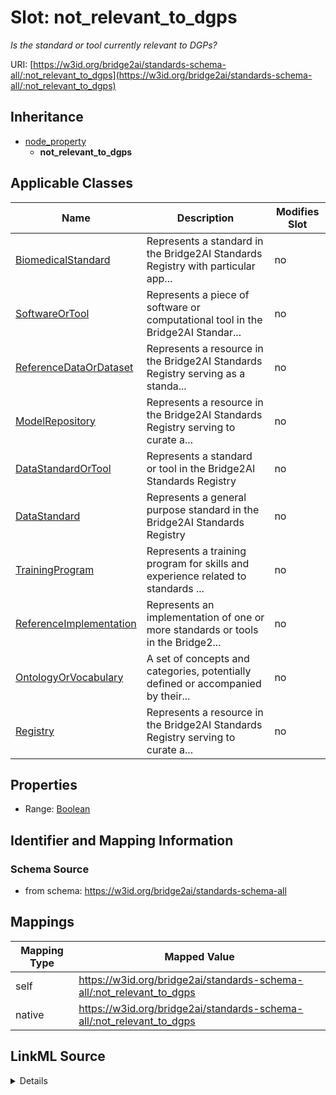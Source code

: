 

# Slot: not_relevant_to_dgps


_Is the standard or tool currently relevant to DGPs?_





URI: [https://w3id.org/bridge2ai/standards-schema-all/:not_relevant_to_dgps](https://w3id.org/bridge2ai/standards-schema-all/:not_relevant_to_dgps)




## Inheritance

* [node_property](node_property.md)
    * **not_relevant_to_dgps**






## Applicable Classes

| Name | Description | Modifies Slot |
| --- | --- | --- |
| [BiomedicalStandard](BiomedicalStandard.md) | Represents a standard in the Bridge2AI Standards Registry with particular app... |  no  |
| [SoftwareOrTool](SoftwareOrTool.md) | Represents a piece of software or computational tool in the Bridge2AI Standar... |  no  |
| [ReferenceDataOrDataset](ReferenceDataOrDataset.md) | Represents a resource in the Bridge2AI Standards Registry serving as a standa... |  no  |
| [ModelRepository](ModelRepository.md) | Represents a resource in the Bridge2AI Standards Registry serving to curate a... |  no  |
| [DataStandardOrTool](DataStandardOrTool.md) | Represents a standard or tool in the Bridge2AI Standards Registry |  no  |
| [DataStandard](DataStandard.md) | Represents a general purpose standard in the Bridge2AI Standards Registry |  no  |
| [TrainingProgram](TrainingProgram.md) | Represents a training program for skills and experience related to standards ... |  no  |
| [ReferenceImplementation](ReferenceImplementation.md) | Represents an implementation of one or more standards or tools in the Bridge2... |  no  |
| [OntologyOrVocabulary](OntologyOrVocabulary.md) | A set of concepts and categories, potentially defined or accompanied by their... |  no  |
| [Registry](Registry.md) | Represents a resource in the Bridge2AI Standards Registry serving to curate a... |  no  |







## Properties

* Range: [Boolean](Boolean.md)





## Identifier and Mapping Information







### Schema Source


* from schema: https://w3id.org/bridge2ai/standards-schema-all




## Mappings

| Mapping Type | Mapped Value |
| ---  | ---  |
| self | https://w3id.org/bridge2ai/standards-schema-all/:not_relevant_to_dgps |
| native | https://w3id.org/bridge2ai/standards-schema-all/:not_relevant_to_dgps |




## LinkML Source

<details>
```yaml
name: not_relevant_to_dgps
description: Is the standard or tool currently relevant to DGPs?
from_schema: https://w3id.org/bridge2ai/standards-schema-all
rank: 1000
is_a: node_property
domain: NamedThing
alias: not_relevant_to_dgps
domain_of:
- DataStandardOrTool
range: boolean

```
</details>